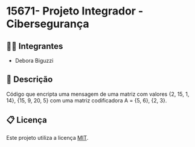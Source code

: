 # 15671- Projeto Integrador - Cibersegurança

## 🧑‍🎓 Integrantes
* Debora Biguzzi

## 📝 Descrição
Código que encripta uma mensagem de uma matriz com valores {2, 15, 1, 14}, {15, 9, 20, 5} com uma matriz codificadora A = {5, 6}, {2, 3}.

## 📋 Licença
Este projeto utiliza a licença [MIT](https://opensource.org/license/mit).
